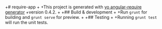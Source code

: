 +# require-app
+
+This project is generated with [yo angular-require generator](https://github.com/aaronallport/generator-angular-require)
+version 0.4.2.
+
+## Build & development
+
+Run `grunt` for building and `grunt serve` for preview.
+
+## Testing
+
+Running `grunt test` will run the unit tests.
